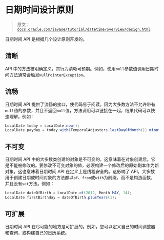 # 日期时间设计原则

> 原文：[`docs.oracle.com/javase/tutorial/datetime/overview/design.html`](https://docs.oracle.com/javase/tutorial/datetime/overview/design.html)

日期时间 API 是根据几个设计原则开发的。

## 清晰

API 中的方法被明确定义，其行为清晰可预期。例如，使用`null`参数值调用日期时间方法通常会触发`NullPointerException`。

## 流畅

日期时间 API 提供了流畅的接口，使代码易于阅读。因为大多数方法不允许带有`null`值的参数，并且不返回`null`值，方法调用可以链接在一起，结果代码可以快速理解。例如：

```java
LocalDate today = LocalDate.now();
LocalDate payday = today.with(TemporalAdjusters.lastDayOfMonth()).minusDays(2);

```

## 不可变

日期时间 API 中的大多数类创建的对象是不可变的，这意味着在对象创建后，它是不能被修改的。要修改不可变对象的值，必须构建一个修改后的原始副本作为新对象。这也意味着日期时间 API 在定义上是线程安全的。这影响了 API，大多数用于创建日期或时间对象的方法都以`of`、`from`或`with`为前缀，而不是构造函数，并且没有`set`方法。例如：

```java
LocalDate dateOfBirth = LocalDate.of(2012, Month.MAY, 14);
LocalDate firstBirthday = dateOfBirth.plusYears(1);

```

## 可扩展

日期时间 API 在尽可能的地方是可扩展的。例如，您可以定义自己的时间调整器和查询，或构建自己的日历系统。
